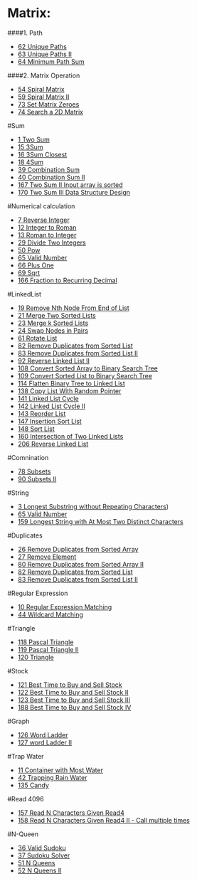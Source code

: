 # Matrix:


####1. Path

* [62 Unique Paths](#62-unique-paths)
* [63 Unique Paths II](#63-unique-paths-ii)
* [64 Minimum Path Sum](#64-minimum-path-sum)

####2. Matrix Operation


* [54 Spiral Matrix](#54-spiral-matrix)
* [59 Spiral Matrix II](#59-spiral-matrix-ii)
* [73 Set Matrix Zeroes](#73-set-matrix-zeroes)
* [74 Search a 2D Matrix](#74-search-a-2d-matrix)


#Sum

* [1 Two Sum](#1-two-sum)
* [15 3Sum](#15-3sum)
* [16 3Sum Closest](#16-3sum-closest)
* [18 4Sum](#18-4sum)
* [39 Combination Sum](#39-combination-Sum)
* [40 Combination Sum II](#40-combination-sum-ii)
* [167 Two Sum II Input array is sorted](#167-two-sum-ii-input-array-is-sorted)
* [170 Two Sum III Data Structure Design](#170-two-sum-iii-data-structure-design)



#Numerical calculation

* [7 Reverse Integer](#7-reverse-integer)
* [12 Integer to Roman](#12-integer-to-roman)
* [13 Roman to Integer](#13-roman-to-integer)
* [29 Divide Two Integers](#29-divide-two-integers)
* [50 Pow](#50-pow)
* [65 Valid Number](#65-valid-number)
* [66 Plus One](#66-plus-one)
* [69 Sqrt](#69-sqrt)
* [166 Fraction to Recurring Decimal](#166-fraction-to-recurring-decimal)


#LinkedList

* [19 Remove Nth Node From End of List](#19-remove-nth-node-from-end-of-list)
* [21 Merge Two Sorted Lists](#21-merge-two-sorted-lists)
* [23 Merge k Sorted Lists](#23-merge-k-sorted-lists)
* [24 Swap Nodes in Pairs](#24-swap-nodes-in-pairs)
* [61 Rotate List](#61-rotate-list)
* [82 Remove Duplicates from Sorted List](#82-remove-duplicates-from-sorted-list)
* [83 Remove Duplicates from Sorted List II](#83-remove-duplicates-from-sorted-list-ii)
* [92 Reverse Linked List II](#92-reverse-linked-list-ii)
* [108 Convert Sorted Array to Binary Search Tree](#108-convert-sorted-array-to-binary-search-tree)
* [109 Convert Sorted List to Binary Search Tree](#109-convert-sorted-list-to-binary-search-tree)
* [114 Flatten Binary Tree to Linked List](#114-flatten-binary-tree-to-linked-list)
* [138 Copy List With Random Pointer](#138-copy-list-with-random-pointer)
* [141 Linked List Cycle](#141-linked-list-cycle)
* [142 Linked List Cycle II](#142-linked-list-cycle-ii)
* [143 Reorder List](#143-reorder-list)
* [147 Insertion Sort List](#147-insertion-sort-list)
* [148 Sort List](#148-sort-list)
* [160 Intersection of Two Linked Lists](#160-intersection-of-two-linked-lists)
* [206 Reverse Linked List](#206-reverse-linked-list)


#Comnination
* [78 Subsets](#78-subsets)
* [90 Subsets II](#79-subsets-ii)


#String

* [3 Longest Substring without Repeating Characters](#3-longest-substring-without-repeating-characters))
* [65 Valid Number](#65-valid-number)
* [159 Longest String with At Most Two Distinct Characters](#159-longest-string-with-at-most-two-distinct-characters)




#Duplicates

* [26 Remove Duplicates from Sorted Array](#26-remove-duplicates-from-sorted-array)
* [27 Remove Element](#27-remove-element)
* [80 Remove Duplicates from Sorted Array II](#80-remove-duplicates-from-sorted-array)
* [82 Remove Duplicates from Sorted List](#82-remove-duplicates-from-sorted-list)
* [83 Remove Duplicates from Sorted List II](#83-remove-duplicates-from-sorted-list-ii)


#Regular Expression

* [10 Regular Expression Matching](#10-regular-expression-matching)
* [44 Wildcard Matching](#44-wildcard-matching)


#Triangle

* [118 Pascal Triangle](#118-pascal-triangle)
* [119 Pascal Triangle II](#119-pascal-triangle-ii)
* [120 Triangle](#120-triangle)



#Stock

* [121 Best Time to Buy and Sell Stock](#121-best-time-to-buy-and-sell-stock)
* [122 Best Time to Buy and Sell Stock II](#122-best-time-to-buy-and-sell-stock-ii)
* [123 Best Time to Buy and Sell Stock III](#123-best-time-to-buy-and-sell-stock-iii)
* [188 Best Time to Buy and Sell Stock IV](#188-best-time-to-buy-and-sell-stock-iv)



#Graph

* [126 Word Ladder](#126-word-ladder)
* [127 word Ladder II](#127-word-ladder-ii)


#Trap Water


* [11 Container with Most Water](#11-container-with-most-water)
* [42 Trapping Rain Water](#42-trapping-rain-water)
* [135 Candy](#135-candy)

#Read 4096

* [157 Read N Characters Given Read4](#157-read-n-characters-given-read4)
* [158 Read N Characters Given Read4 II - Call multiple times](#158-read-n-characers-given-read4-ii-call-multiple-times) 

#N-Queen

* [36 Valid Sudoku](#36-valid-sudoku)
* [37 Sudoku Solver](#37-sudoku-solver)
* [51 N Queens](#51-n-queens)
* [52 N Queens II](#52-n-queens-ii)
